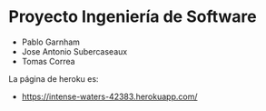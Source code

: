 # Proyecto Ingeniería de Software

- Pablo Garnham
- Jose Antonio Subercaseaux
- Tomas Correa

La página de heroku es:

* https://intense-waters-42383.herokuapp.com/




